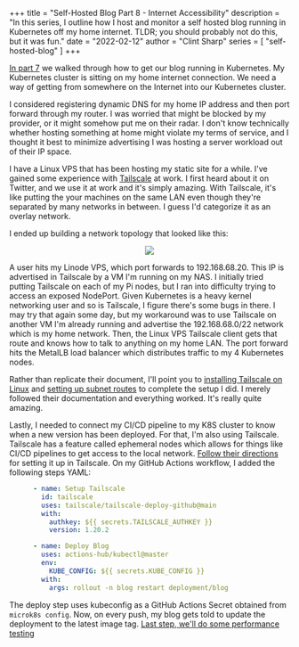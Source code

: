 +++
title = "Self-Hosted Blog Part 8 - Internet Accessibility"
description = "In this series, I outline how I host and monitor a self hosted blog running in Kubernetes off my home internet. TLDR; you should probably not do this, but it was fun."
date = "2022-02-12"
author = "Clint Sharp"
series = [ "self-hosted-blog" ]
+++

[In part 7](../6) we walked through how to get our blog running in Kubernetes. My Kubernetes cluster is sitting on my home internet connection. We need a way of getting from somewhere on the Internet into our Kubernetes cluster. 

I considered registering dynamic DNS for my home IP address and then port forward through my router. I was worried that might be blocked by my provider, or it might somehow put me on their radar. I don't know technically whether hosting something at home might violate my terms of service, and I thought it best to minimize advertising I was hosting a server workload out of their IP space. 

I have a Linux VPS that has been hosting my static site for a while. I've gained some experience with [Tailscale](https://tailscale.com/) at work. I first heard about it on Twitter, and we use it at work and it's simply amazing. With Tailscale, it's like putting the your machines on the same LAN even though they're separated by many networks in between. I guess I'd categorize it as an overlay network. 

I ended up building a network topology that looked like this:

<p align="center"><img src="../images/BlogTopo.drawio.png" /></p>

A user hits my Linode VPS, which port forwards to 192.168.68.20. This IP is advertised in Tailscale by a VM I'm running on my NAS. I initially tried putting Tailscale on each of my Pi nodes, but I ran into difficulty trying to access an exposed NodePort. Given Kubernetes is a heavy kernel networking user and so is Tailscale, I figure there's some bugs in there. I may try that again some day, but my workaround was to use Tailscale on another VM I'm already running and advertise the 192.168.68.0/22 network which is my home network. Then, the Linux VPS Tailscale client gets that route and knows how to talk to anything on my home LAN. The port forward hits the MetalLB load balancer which distributes traffic to my 4 Kubernetes nodes.

Rather than replicate their document, I'll point you to [installing Tailscale on Linux](https://tailscale.com/kb/1031/install-linux/) and [setting up subnet routes](https://tailscale.com/kb/1019/subnets/) to complete the setup I did. I merely followed their documentation and everything worked. It's really quite amazing.

Lastly, I needed to connect my CI/CD pipeline to my K8S cluster to know when a new version has been deployed. For that, I'm also using Tailscale. Tailscale has a feature called ephemeral nodes which allows for things like CI/CD pipelines to get access to the local network. [Follow their directions](https://tailscale.com/kb/1111/ephemeral-nodes/) for setting it up in Tailscale. On my GitHub Actions workflow, I added the following steps YAML:

```yaml
      - name: Setup Tailscale
        id: tailscale
        uses: tailscale/tailscale-deploy-github@main
        with:
          authkey: ${{ secrets.TAILSCALE_AUTHKEY }}
          version: 1.20.2

      - name: Deploy Blog
        uses: actions-hub/kubectl@master
        env:
          KUBE_CONFIG: ${{ secrets.KUBE_CONFIG }}
        with:
          args: rollout -n blog restart deployment/blog
```

The deploy step uses kubeconfig as a GitHub Actions Secret obtained from `microk8s config`. Now, on every push, my blog gets told to update the deployment to the latest image tag. [Last step, we'll do some performance testing](../8)

